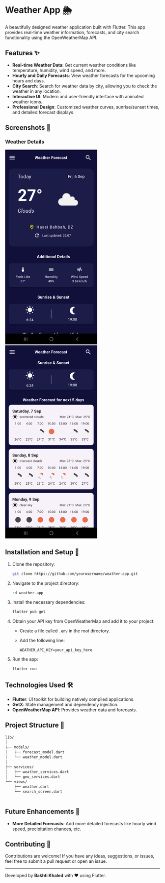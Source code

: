 # Weather App 🌦️

A beautifully designed weather application built with Flutter. This app provides real-time weather information, forecasts, and city search functionality using the OpenWeatherMap API.

## Features ✨

- **Real-time Weather Data**: Get current weather conditions like temperature, humidity, wind speed, and more.
- **Hourly and Daily Forecasts**: View weather forecasts for the upcoming hours and days.
- **City Search**: Search for weather data by city, allowing you to check the weather in any location.
- **Interactive UI**: Modern and user-friendly interface with animated weather icons.
- **Professional Design**: Customized weather curves, sunrise/sunset times, and detailed forecast displays.

## Screenshots 📱

### Weather Details
<p float="left">
  <img src="assets/screenshots/screenshot1.png" alt="Weather Details" width="300" />
  <img src="assets/screenshots/screenshot2.png" alt="Forecasts Details" width="300" /> 
</p>

## Installation and Setup 🚀

1. Clone the repository:

   ```bash
   git clone https://github.com/yourusername/weather-app.git
   ```
   
2. Navigate to the project directory:

   ```bash
   cd weather-app
   ```

3. Install the necessary dependencies:

   ```bash
   flutter pub get
   ```

4. Obtain your API key from OpenWeatherMap and add it to your project:

   - Create a file called `.env` in the root directory.
   - Add the following line:

     ```plaintext
     WEATHER_API_KEY=your_api_key_here
     ```

5. Run the app:

   ```bash
   flutter run
   ```

## Technologies Used 🛠️

- **Flutter**: UI toolkit for building natively compiled applications.
- **GetX**: State management and dependency injection.
- **OpenWeatherMap API**: Provides weather data and forecasts.

## Project Structure 📁

```
lib/
│
├── models/
│   ├── forecast_model.dart
│   └── weather_model.dart
│
├── services/
│   ├── weather_services.dart
│   └── geo_services.dart
└── views/
    ├── weather.dart
    └── search_screen.dart
    
```

## Future Enhancements 🔮

- **More Detailed Forecasts**: Add more detailed forecasts like hourly wind speed, precipitation chances, etc.

## Contributing 🤝

Contributions are welcome! If you have any ideas, suggestions, or issues, feel free to submit a pull request or open an issue.

---

Developed by **Bakhti Khaled** with ❤️ using Flutter.
